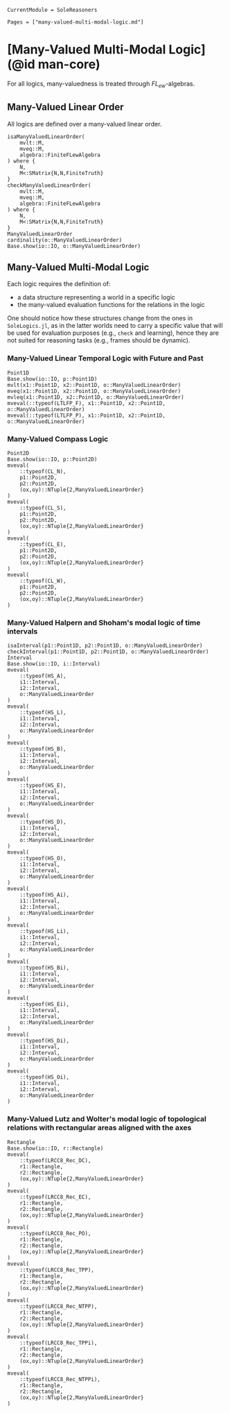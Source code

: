 ```@meta
CurrentModule = SoleReasoners
```

```@contents
Pages = ["many-valued-multi-modal-logic.md"]
```

# [Many-Valued Multi-Modal Logic](@id man-core)

For all logics, many-valuedness is treated through $FL_{ew}$-algebras.

## Many-Valued Linear Order

All logics are defined over a many-valued linear order.

```@docs
isaManyValuedLinearOrder(
    mvlt::M,
    mveq::M,
    algebra::FiniteFLewAlgebra
) where {
    N,
    M<:SMatrix{N,N,FiniteTruth}
}
checkManyValuedLinearOrder(
    mvlt::M,
    mveq::M,
    algebra::FiniteFLewAlgebra
) where {
    N,
    M<:SMatrix{N,N,FiniteTruth}
}
ManyValuedLinearOrder
cardinality(o::ManyValuedLinearOrder)
Base.show(io::IO, o::ManyValuedLinearOrder)
```

## Many-Valued Multi-Modal Logic

Each logic requires the definition of:
 - a data structure representing a world in a specific logic
 - the many-valued evaluation functions for the relations in the logic

One should notice how these structures change from the ones in `SoleLogics.jl`,
as in the latter worlds need to carry a specific value that will be used for
evaluation purposes (e.g., `check` and learning), hence they are not suited for
reasoning tasks (e.g., frames should be dynamic).

### Many-Valued Linear Temporal Logic with Future and Past

```@docs
Point1D
Base.show(io::IO, p::Point1D)
mvlt(x1::Point1D, x2::Point1D, o::ManyValuedLinearOrder)
mveq(x1::Point1D, x2::Point1D, o::ManyValuedLinearOrder)
mvleq(x1::Point1D, x2::Point1D, o::ManyValuedLinearOrder)
mveval(::typeof(LTLFP_F), x1::Point1D, x2::Point1D, o::ManyValuedLinearOrder)
mveval(::typeof(LTLFP_P), x1::Point1D, x2::Point1D, o::ManyValuedLinearOrder)
```

### Many-Valued Compass Logic

```@docs
Point2D
Base.show(io::IO, p::Point2D)
mveval(
    ::typeof(CL_N),
    p1::Point2D,
    p2::Point2D,
    (ox,oy)::NTuple{2,ManyValuedLinearOrder}
)
mveval(
    ::typeof(CL_S),
    p1::Point2D,
    p2::Point2D,
    (ox,oy)::NTuple{2,ManyValuedLinearOrder}
)
mveval(
    ::typeof(CL_E),
    p1::Point2D,
    p2::Point2D,
    (ox,oy)::NTuple{2,ManyValuedLinearOrder}
)
mveval(
    ::typeof(CL_W),
    p1::Point2D,
    p2::Point2D,
    (ox,oy)::NTuple{2,ManyValuedLinearOrder}
)
```

### Many-Valued Halpern and Shoham's modal logic of time intervals

```@docs
isaInterval(p1::Point1D, p2::Point1D, o::ManyValuedLinearOrder)
checkInterval(p1::Point1D, p2::Point1D, o::ManyValuedLinearOrder)
Interval
Base.show(io::IO, i::Interval)
mveval(
    ::typeof(HS_A),
    i1::Interval,
    i2::Interval,
    o::ManyValuedLinearOrder
)
mveval(
    ::typeof(HS_L),
    i1::Interval,
    i2::Interval,
    o::ManyValuedLinearOrder
)
mveval(
    ::typeof(HS_B),
    i1::Interval,
    i2::Interval,
    o::ManyValuedLinearOrder
)
mveval(
    ::typeof(HS_E),
    i1::Interval,
    i2::Interval,
    o::ManyValuedLinearOrder
)
mveval(
    ::typeof(HS_D),
    i1::Interval,
    i2::Interval,
    o::ManyValuedLinearOrder
)
mveval(
    ::typeof(HS_O),
    i1::Interval,
    i2::Interval,
    o::ManyValuedLinearOrder
)
mveval(
    ::typeof(HS_Ai),
    i1::Interval,
    i2::Interval,
    o::ManyValuedLinearOrder
)
mveval(
    ::typeof(HS_Li),
    i1::Interval,
    i2::Interval,
    o::ManyValuedLinearOrder
)
mveval(
    ::typeof(HS_Bi),
    i1::Interval,
    i2::Interval,
    o::ManyValuedLinearOrder
)
mveval(
    ::typeof(HS_Ei),
    i1::Interval,
    i2::Interval,
    o::ManyValuedLinearOrder
)
mveval(
    ::typeof(HS_Di),
    i1::Interval,
    i2::Interval,
    o::ManyValuedLinearOrder
)
mveval(
    ::typeof(HS_Oi),
    i1::Interval,
    i2::Interval,
    o::ManyValuedLinearOrder
)
```

### Many-Valued Lutz and Wolter's modal logic of topological relations with rectangular areas aligned with the axes

```@docs
Rectangle
Base.show(io::IO, r::Rectangle)
mveval(
    ::typeof(LRCC8_Rec_DC),
    r1::Rectangle,
    r2::Rectangle,
    (ox,oy)::NTuple{2,ManyValuedLinearOrder}
)
mveval(
    ::typeof(LRCC8_Rec_EC),
    r1::Rectangle,
    r2::Rectangle,
    (ox,oy)::NTuple{2,ManyValuedLinearOrder}
)
mveval(
    ::typeof(LRCC8_Rec_PO),
    r1::Rectangle,
    r2::Rectangle,
    (ox,oy)::NTuple{2,ManyValuedLinearOrder}
)
mveval(
    ::typeof(LRCC8_Rec_TPP),
    r1::Rectangle,
    r2::Rectangle,
    (ox,oy)::NTuple{2,ManyValuedLinearOrder}
)
mveval(
    ::typeof(LRCC8_Rec_NTPP),
    r1::Rectangle,
    r2::Rectangle,
    (ox,oy)::NTuple{2,ManyValuedLinearOrder}
)
mveval(
    ::typeof(LRCC8_Rec_TPPi),
    r1::Rectangle,
    r2::Rectangle,
    (ox,oy)::NTuple{2,ManyValuedLinearOrder}
)
mveval(
    ::typeof(LRCC8_Rec_NTPPi),
    r1::Rectangle,
    r2::Rectangle,
    (ox,oy)::NTuple{2,ManyValuedLinearOrder}
)
```
